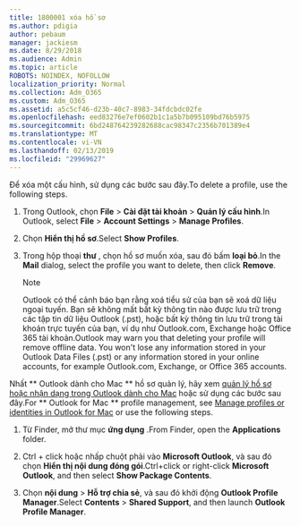 ```yaml
---
title: 1800001 xóa hồ sơ
ms.author: pdigia
author: pebaum
manager: jackiesm
ms.date: 8/29/2018
ms.audience: Admin
ms.topic: article
ROBOTS: NOINDEX, NOFOLLOW
localization_priority: Normal
ms.collection: Adm_O365
ms.custom: Adm_O365
ms.assetid: a5c5cf46-d23b-40c7-8983-34fdcbdc02fe
ms.openlocfilehash: eed83276e7ef0602b1c1a5b7b095109bd76b5975
ms.sourcegitcommit: 6bd248764239282688cac98347c2356b701389e4
ms.translationtype: MT
ms.contentlocale: vi-VN
ms.lasthandoff: 02/13/2019
ms.locfileid: "29969627"
---
```

<span data-ttu-id="6ac69-102">Để xóa một cấu hình, sử dụng các bước sau đây.</span><span class="sxs-lookup"><span data-stu-id="6ac69-102">To delete a profile, use the following steps.</span></span>
  
1. <span data-ttu-id="6ac69-103">Trong Outlook, chọn **File** \> **Cài đặt tài khoản** \> **Quản lý cấu hình**.</span><span class="sxs-lookup"><span data-stu-id="6ac69-103">In Outlook, select **File** \> **Account Settings** \> **Manage Profiles**.</span></span>
    
2. <span data-ttu-id="6ac69-104">Chọn **Hiển thị hồ sơ**.</span><span class="sxs-lookup"><span data-stu-id="6ac69-104">Select **Show Profiles**.</span></span>
    
3. <span data-ttu-id="6ac69-105">Trong hộp thoại **thư** , chọn hồ sơ muốn xóa, sau đó bấm **loại bỏ**.</span><span class="sxs-lookup"><span data-stu-id="6ac69-105">In the **Mail** dialog, select the profile you want to delete, then click **Remove**.</span></span>
    
    > [!NOTE]
    > <span data-ttu-id="6ac69-p101">Outlook có thể cảnh báo bạn rằng xoá tiểu sử của bạn sẽ xoá dữ liệu ngoại tuyến. Bạn sẽ không mất bất kỳ thông tin nào được lưu trữ trong các tập tin dữ liệu Outlook (.pst), hoặc bất kỳ thông tin lưu trữ trong tài khoản trực tuyến của bạn, ví dụ như Outlook.com, Exchange hoặc Office 365 tài khoản.</span><span class="sxs-lookup"><span data-stu-id="6ac69-p101">Outlook may warn you that deleting your profile will remove offline data. You won't lose any information stored in your Outlook Data Files (.pst) or any information stored in your online accounts, for example Outlook.com, Exchange, or Office 365 accounts.</span></span> 
  
<span data-ttu-id="6ac69-108">Nhất \*\* Outlook dành cho Mac \*\* hồ sơ quản lý, hãy xem [quản lý hồ sơ hoặc nhận dạng trong Outlook dành cho Mac](https://support.office.com/article/fed2a955-74df-4a24-bef6-78a426958c4c.aspx) hoặc sử dụng các bước sau đây.</span><span class="sxs-lookup"><span data-stu-id="6ac69-108">For \*\* Outlook for Mac \*\* profile management, see [Manage profiles or identities in Outlook for Mac](https://support.office.com/article/fed2a955-74df-4a24-bef6-78a426958c4c.aspx) or use the following steps.</span></span> 
  
1. <span data-ttu-id="6ac69-109">Từ Finder, mở thư mục **ứng dụng** .</span><span class="sxs-lookup"><span data-stu-id="6ac69-109">From Finder, open the **Applications** folder.</span></span> 
    
2. <span data-ttu-id="6ac69-110">Ctrl + click hoặc nhấp chuột phải vào **Microsoft Outlook**, và sau đó chọn **Hiển thị nội dung đóng gói**.</span><span class="sxs-lookup"><span data-stu-id="6ac69-110">Ctrl+click or right-click **Microsoft Outlook**, and then select **Show Package Contents**.</span></span>
    
3. <span data-ttu-id="6ac69-111">Chọn **nội dung** \> **Hỗ trợ chia sẻ**, và sau đó khởi động **Outlook Profile Manager**.</span><span class="sxs-lookup"><span data-stu-id="6ac69-111">Select **Contents** \> **Shared Support**, and then launch **Outlook Profile Manager**.</span></span>
    

